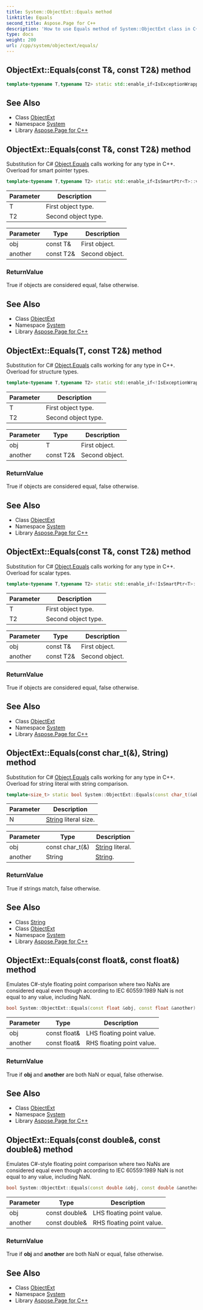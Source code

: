 ```yaml
---
title: System::ObjectExt::Equals method
linktitle: Equals
second_title: Aspose.Page for C++
description: 'How to use Equals method of System::ObjectExt class in C++.'
type: docs
weight: 200
url: /cpp/system/objectext/equals/
---
```

## ObjectExt::Equals(const T\&, const T2\&) method




```cpp
template<typename T,typename T2> static std::enable_if<IsExceptionWrapper<T>::value, bool>::type System::ObjectExt::Equals(const T &obj, const T2 &another)
```

## See Also

* Class [ObjectExt](../)
* Namespace [System](../../)
* Library [Aspose.Page for C++](../../../)
## ObjectExt::Equals(const T\&, const T2\&) method


Substitution for C# [Object.Equals](../../object/equals/) calls working for any type in C++. Overload for smart pointer types.

```cpp
template<typename T,typename T2> static std::enable_if<IsSmartPtr<T>::value, bool>::type System::ObjectExt::Equals(const T &obj, const T2 &another)
```


| Parameter | Description |
| --- | --- |
| T | First object type. |
| T2 | Second object type. |

| Parameter | Type | Description |
| --- | --- | --- |
| obj | const T\& | First object. |
| another | const T2\& | Second object. |

### ReturnValue

True if objects are considered equal, false otherwise.

## See Also

* Class [ObjectExt](../)
* Namespace [System](../../)
* Library [Aspose.Page for C++](../../../)
## ObjectExt::Equals(T, const T2\&) method


Substitution for C# [Object.Equals](../../object/equals/) calls working for any type in C++. Overload for structure types.

```cpp
template<typename T,typename T2> static std::enable_if<!IsExceptionWrapper<T>::value &&!IsSmartPtr<T>::value &&!std::is_scalar<T>::value, bool>::type System::ObjectExt::Equals(T obj, const T2 &another)
```


| Parameter | Description |
| --- | --- |
| T | First object type. |
| T2 | Second object type. |

| Parameter | Type | Description |
| --- | --- | --- |
| obj | T | First object. |
| another | const T2\& | Second object. |

### ReturnValue

True if objects are considered equal, false otherwise.

## See Also

* Class [ObjectExt](../)
* Namespace [System](../../)
* Library [Aspose.Page for C++](../../../)
## ObjectExt::Equals(const T\&, const T2\&) method


Substitution for C# [Object.Equals](../../object/equals/) calls working for any type in C++. Overload for scalar types.

```cpp
template<typename T,typename T2> static std::enable_if<!IsSmartPtr<T>::value &&std::is_scalar<T>::value, bool>::type System::ObjectExt::Equals(const T &obj, const T2 &another)
```


| Parameter | Description |
| --- | --- |
| T | First object type. |
| T2 | Second object type. |

| Parameter | Type | Description |
| --- | --- | --- |
| obj | const T\& | First object. |
| another | const T2\& | Second object. |

### ReturnValue

True if objects are considered equal, false otherwise.

## See Also

* Class [ObjectExt](../)
* Namespace [System](../../)
* Library [Aspose.Page for C++](../../../)
## ObjectExt::Equals(const char_t(&), String) method


Substitution for C# [Object.Equals](../../object/equals/) calls working for any type in C++. Overload for string literal with string comparison.

```cpp
template<size_t> static bool System::ObjectExt::Equals(const char_t(&obj)[N], String another)
```


| Parameter | Description |
| --- | --- |
| N | [String](../../string/) literal size. |

| Parameter | Type | Description |
| --- | --- | --- |
| obj | const char_t(&) | [String](../../string/) literal. |
| another | String | [String](../../string/). |

### ReturnValue

True if strings match, false otherwise.

## See Also

* Class [String](../../string/)
* Class [ObjectExt](../)
* Namespace [System](../../)
* Library [Aspose.Page for C++](../../../)
## ObjectExt::Equals(const float\&, const float\&) method


Emulates C#-style floating point comparison where two NaNs are considered equal even though according to IEC 60559:1989 NaN is not equal to any value, including NaN.

```cpp
bool System::ObjectExt::Equals(const float &obj, const float &another)
```


| Parameter | Type | Description |
| --- | --- | --- |
| obj | const float\& | LHS floating point value. |
| another | const float\& | RHS floating point value. |

### ReturnValue

True if **obj** and **another** are both NaN or equal, false otherwise.

## See Also

* Class [ObjectExt](../)
* Namespace [System](../../)
* Library [Aspose.Page for C++](../../../)
## ObjectExt::Equals(const double\&, const double\&) method


Emulates C#-style floating point comparison where two NaNs are considered equal even though according to IEC 60559:1989 NaN is not equal to any value, including NaN.

```cpp
bool System::ObjectExt::Equals(const double &obj, const double &another)
```


| Parameter | Type | Description |
| --- | --- | --- |
| obj | const double\& | LHS floating point value. |
| another | const double\& | RHS floating point value. |

### ReturnValue

True if **obj** and **another** are both NaN or equal, false otherwise.

## See Also

* Class [ObjectExt](../)
* Namespace [System](../../)
* Library [Aspose.Page for C++](../../../)
